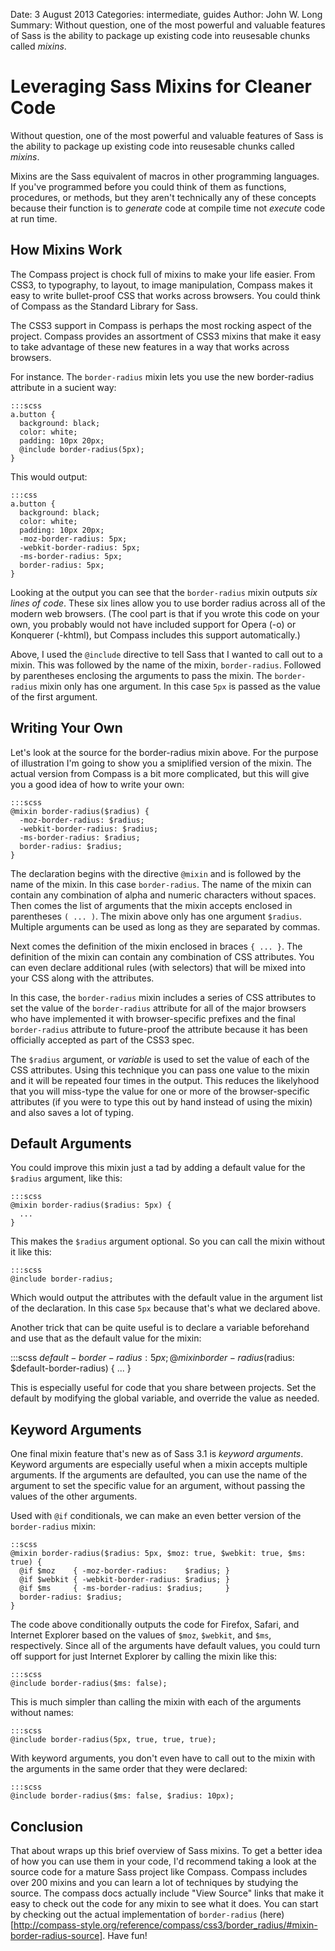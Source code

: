 Date: 3 August 2013
Categories: intermediate, guides
Author: John W. Long
Summary: Without question, one of the most powerful and valuable features of Sass is the ability to package up existing code into reusesable chunks called _mixins_.

# Leveraging Sass Mixins for Cleaner Code

Without question, one of the most powerful and valuable features of Sass
is the ability to package up existing code into reusesable chunks called
_mixins_.

Mixins are the Sass equivalent of macros in other programming languages.
If you've programmed before you could think of them as functions, procedures, or
methods, but they aren't technically any of these concepts because their function is
to _generate_ code at compile time not _execute_ code at run time.


## How Mixins Work

The Compass project is chock full of mixins to make your life easier.
From CSS3, to typography, to layout, to image manipulation, Compass makes it
easy to write bullet-proof CSS that works across browsers. You could think of
Compass as the Standard Library for Sass.

The CSS3 support in Compass is perhaps the most rocking aspect of the project.
Compass provides an assortment of CSS3 mixins that make it easy to take advantage
of these new features in a way that works across browsers.

For instance. The `border-radius` mixin lets you use the new border-radius attribute
in a sucient way:

    :::scss
    a.button {
      background: black;
      color: white;
      padding: 10px 20px;
      @include border-radius(5px);
    }

This would output:

    :::css
    a.button {
      background: black;
      color: white;
      padding: 10px 20px;
      -moz-border-radius: 5px;
      -webkit-border-radius: 5px;
      -ms-border-radius: 5px;
      border-radius: 5px;
    }

Looking at the output you can see that the `border-radius` mixin outputs _six lines of code_.
These six lines allow you to use border radius across all of the modern web browsers.
(The cool part is that if you wrote this code on your own, you probably would not have
included support for Opera (-o) or Konquerer (-khtml), but Compass includes this support
automatically.)

Above, I used the `@include` directive to tell Sass that I wanted to call out to a mixin.
This was followed by the name of the mixin, `border-radius`. Followed by parentheses
enclosing the arguments to pass the mixin. The `border-radius` mixin only has one
argument. In this case `5px` is passed as the value of the first argument.


## Writing Your Own

Let's look at the source for the border-radius mixin above. For the purpose of illustration
I'm going to show you a smiplified version of the mixin. The actual version from Compass
is a bit more complicated, but this will give you a good idea of how to write your own:

    :::scss
    @mixin border-radius($radius) {
      -moz-border-radius: $radius;
      -webkit-border-radius: $radius;
      -ms-border-radius: $radius;
      border-radius: $radius;
    }

The declaration begins with the directive `@mixin` and is followed by the name of the mixin.
In this case `border-radius`. The name of the mixin can contain any combination of alpha
and numeric characters without spaces. Then comes the list of arguments that the mixin
accepts enclosed in parentheses `( ... )`. The mixin above only has one argument
`$radius`. Multiple arguments can be used as long as they are separated by commas.

Next comes the definition of the mixin enclosed in braces `{ ... }`. The definition of
the mixin can contain any combination of CSS attributes. You can even declare additional
rules (with selectors) that will be mixed into your CSS along with the attributes.

In this case, the `border-radius` mixin includes a series of CSS attributes to set the
value of the `border-radius` attribute for all of the major browsers who have implemented
it with browser-specific prefixes and the final `border-radius` attribute to future-proof
the attribute because it has been officially accepted as part of the CSS3 spec.

The `$radius` argument, or _variable_ is used to set the value of each of the CSS
attributes. Using this technique you can pass one value to the mixin and it will be
repeated four times in the output. This reduces the likelyhood that you will miss-type the
value for one or more of the browser-specific attributes (if you were to type this out
by hand instead of using the mixin) and also saves a lot of typing.


## Default Arguments

You could improve this mixin just a tad by adding a default value for the `$radius`
argument, like this:

    :::scss
    @mixin border-radius($radius: 5px) {
      ...
    }

This makes the `$radius` argument optional. So you can call the mixin without it
like this:

    :::scss
    @include border-radius;

Which would output the attributes with the default value in the argument list of the
declaration. In this case `5px` because that's what we declared above.

Another trick that can be quite useful is to declare a variable beforehand and use
that as the default value for the mixin:

   :::scss
   $default-border-radius: 5px;
   @mixin border-radius($radius: $default-border-radius) {
     ...
   }

This is especially useful for code that you share between projects. Set the default
by modifying the global variable, and override the value as needed.

## Keyword Arguments

One final mixin feature that's new as of Sass 3.1 is _keyword arguments_. Keyword
arguments are especially useful when a mixin accepts multiple arguments. If the
arguments are defaulted, you can use the name of the argument to set the specific
value for an argument, without passing the values of the other arguments.

Used with `@if` conditionals, we can make an even better version of the
`border-radius` mixin:

    ::scss
    @mixin border-radius($radius: 5px, $moz: true, $webkit: true, $ms: true) {
      @if $moz    { -moz-border-radius:    $radius; }
      @if $webkit { -webkit-border-radius: $radius; }
      @if $ms     { -ms-border-radius: $radius;     }
      border-radius: $radius;
    }

The code above conditionally outputs the code for Firefox, Safari, and Internet
Explorer based on the values of `$moz`, `$webkit`, and `$ms`, respectively. Since
all of the arguments have default values, you could turn off support for just
Internet Explorer by calling the mixin like this:

    :::scss
    @include border-radius($ms: false);

This is much simpler than calling the mixin with each of the arguments without
names:

    :::scss
    @include border-radius(5px, true, true, true);

With keyword arguments, you don't even have to call out to the mixin with
the arguments in the same order that they were declared:

    :::scss
    @include border-radius($ms: false, $radius: 10px);


## Conclusion

That about wraps up this brief overview of Sass mixins. To get a better idea of
how you can use them in your code, I'd recommend taking a look at the source
code for a mature Sass project like Compass. Compass includes over 200 mixins
and you can learn a lot of techniques by studying the source. The compass docs
actually include "View Source" links that make it easy to check out the code
for any mixin to see what it does. You can start by checking out the actual
implementation of `border-radius` (here)[http://compass-style.org/reference/compass/css3/border_radius/#mixin-border-radius-source]. Have fun!
